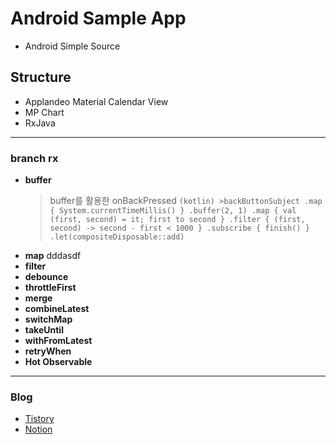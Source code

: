 # Android Sample App
- Android Simple Source




## Structure
- Applandeo Material Calendar View
- MP Chart
- RxJava
___




### branch rx
- **buffer**
  > buffer를 활용한 onBackPressed
            ```(kotlin)
               >backButtonSubject
                    .map { System.currentTimeMillis() }
                    .buffer(2, 1)
                    .map { val (first, second) = it; first to second }
                    .filter { (first, second) -> second - first < 1000 }
                    .subscribe { finish() }
                    .let(compositeDisposable::add)
             ```
- **map**
   dddasdf
- **filter**
- **debounce**
- **throttleFirst**
- **merge**
- **combineLatest**
- **switchMap**
- **takeUntil**
- **withFromLatest**
- **retryWhen**
- **Hot Observable**
___




### Blog 
- [Tistory](https://class-programming.tistory.com/)
- [Notion](https://www.notion.so/fundevjay/Posting-ddf96b24265e414fb2d9e8fc5d388b80)